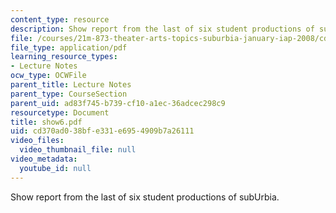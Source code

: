 ```yaml
---
content_type: resource
description: Show report from the last of six student productions of subUrbia.
file: /courses/21m-873-theater-arts-topics-suburbia-january-iap-2008/cd370ad038bfe331e6954909b7a26111_show6.pdf
file_type: application/pdf
learning_resource_types:
- Lecture Notes
ocw_type: OCWFile
parent_title: Lecture Notes
parent_type: CourseSection
parent_uid: ad83f745-b739-cf10-a1ec-36adcec298c9
resourcetype: Document
title: show6.pdf
uid: cd370ad0-38bf-e331-e695-4909b7a26111
video_files:
  video_thumbnail_file: null
video_metadata:
  youtube_id: null
---
```

Show report from the last of six student productions of subUrbia.

